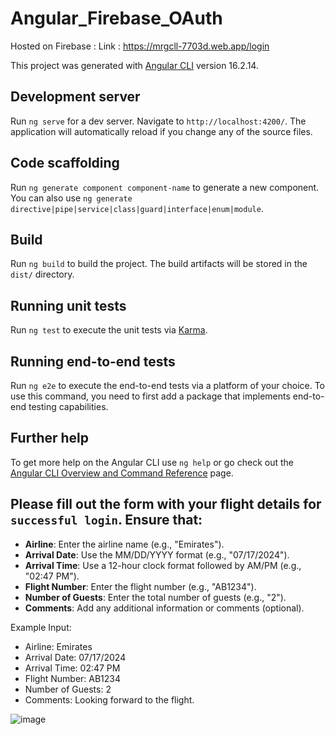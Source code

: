 # Angular_Firebase_OAuth
Hosted on Firebase : Link : https://mrgcll-7703d.web.app/login

This project was generated with [Angular CLI](https://github.com/angular/angular-cli) version 16.2.14.

## Development server

Run `ng serve` for a dev server. Navigate to `http://localhost:4200/`. The application will automatically reload if you change any of the source files.

## Code scaffolding

Run `ng generate component component-name` to generate a new component. You can also use `ng generate directive|pipe|service|class|guard|interface|enum|module`.

## Build

Run `ng build` to build the project. The build artifacts will be stored in the `dist/` directory.

## Running unit tests

Run `ng test` to execute the unit tests via [Karma](https://karma-runner.github.io).

## Running end-to-end tests

Run `ng e2e` to execute the end-to-end tests via a platform of your choice. To use this command, you need to first add a package that implements end-to-end testing capabilities.

## Further help

To get more help on the Angular CLI use `ng help` or go check out the [Angular CLI Overview and Command Reference](https://angular.io/cli) page.

## Please fill out the form with your flight details for `successful login`. Ensure that:

- **Airline**: Enter the airline name (e.g., "Emirates").
- **Arrival Date**: Use the MM/DD/YYYY format (e.g., "07/17/2024").
- **Arrival Time**: Use a 12-hour clock format followed by AM/PM (e.g., "02:47 PM").
- **Flight Number**: Enter the flight number (e.g., "AB1234").
- **Number of Guests**: Enter the total number of guests (e.g., "2").
- **Comments**: Add any additional information or comments (optional).

Example Input:
- Airline: Emirates
- Arrival Date: 07/17/2024
- Arrival Time: 02:47 PM
- Flight Number: AB1234
- Number of Guests: 2
- Comments: Looking forward to the flight.

![image](https://github.com/user-attachments/assets/fb422e18-c05e-4343-abd6-a6acbd67d24f)
